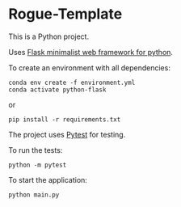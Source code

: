# Rogue-Template

This is a Python project.

Uses [Flask minimalist web framework for python](https://flask.palletsprojects.com/en/2.3.x/).

To create an environment with all dependencies:

    conda env create -f environment.yml
    conda activate python-flask

or

    pip install -r requirements.txt

The project uses [Pytest](https://docs.pytest.org/en/7.4.x/contents.html) for testing.

To run the tests:

    python -m pytest

To start the application:

    python main.py

